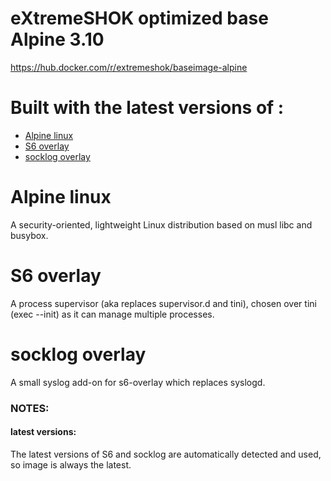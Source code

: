 # eXtremeSHOK optimized base Alpine 3.10

https://hub.docker.com/r/extremeshok/baseimage-alpine

# Built with the latest versions of :
+ [Alpine linux](https://alpinelinux.org/)
+ [S6 overlay](https://github.com/just-containers/s6-overlay)
+ [socklog overlay](https://github.com/just-containers/socklog-overlay)

# Alpine linux
A security-oriented, lightweight Linux distribution based on musl libc and busybox.

# S6 overlay
A process supervisor (aka replaces supervisor.d and tini), chosen over tini (exec --init) as it can manage multiple processes.

# socklog overlay
A small syslog add-on for s6-overlay which replaces syslogd.

### NOTES:

#### latest versions:
The latest versions of S6 and socklog are automatically detected and used, so image is always the latest.

